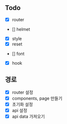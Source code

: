 ## Todo

- [x] router
- [] helmet
- [x] style
- [x] reset
- [] font
- [x] hook

## 경로

- [x] router 설정
- [x] components, page 만들기
- [x] 초기화 설정
- [x] api 설정
- [x] api data 가져오기
